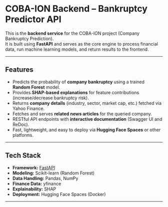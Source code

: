 # COBA-ION Backend – Bankruptcy Predictor API

This is the **backend service** for the COBA-ION project (Company Bankruptcy Prediction).  
It is built using **FastAPI** and serves as the core engine to process financial data, run machine learning models, and return results to the frontend.

---

## Features

- Predicts the probability of **company bankruptcy** using a trained **Random Forest** model.
- Provides **SHAP-based explanations** for feature contributions (increase/decrease bankruptcy risk).
- Returns **company details** (industry, sector, market cap, etc.) fetched via Yahoo Finance.
- Fetches and serves **related news articles** for the queried company.
- RESTful API endpoints with **interactive documentation** (Swagger UI and ReDoc).
- Fast, lightweight, and easy to deploy via **Hugging Face Spaces** or other platforms.

---

## Tech Stack

- **Framework:** [FastAPI](https://fastapi.tiangolo.com/)
- **Modeling:** Scikit-learn (Random Forest)
- **Data Handling:** Pandas, NumPy
- **Finance Data:** yfinance
- **Explainability:** SHAP
- **Deployment:** Hugging Face Spaces (Docker)

---
